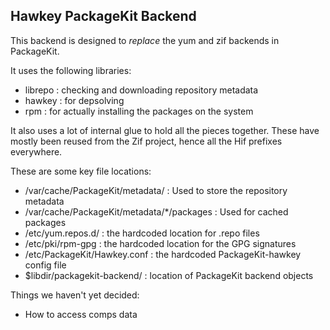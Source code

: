 Hawkey PackageKit Backend
----------------------------------------

This backend is designed to *replace* the yum and zif backends in PackageKit.

It uses the following libraries:

 * librepo : checking and downloading repository metadata
 * hawkey : for depsolving
 * rpm : for actually installing the packages on the system

It also uses a lot of internal glue to hold all the pieces together. These have
mostly been reused from the Zif project, hence all the Hif prefixes everywhere.

These are some key file locations:

* /var/cache/PackageKit/metadata/ : Used to store the repository metadata
* /var/cache/PackageKit/metadata/*/packages : Used for cached packages
* /etc/yum.repos.d/ : the hardcoded location for .repo files
* /etc/pki/rpm-gpg : the hardcoded location for the GPG signatures
* /etc/PackageKit/Hawkey.conf : the hardcoded PackageKit-hawkey config file
* $libdir/packagekit-backend/ : location of PackageKit backend objects

Things we haven't yet decided:

* How to access comps data
